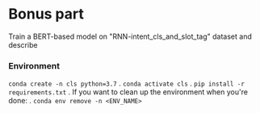 # Bonus part
Train a BERT-based model on "RNN-intent_cls_and_slot_tag" dataset and describe

### Environment
`conda create -n cls python=3.7` . 
`conda activate cls` . 
`pip install -r requirements.txt` . 
If you want to clean up the environment when you're done: . 
`conda env remove -n <ENV_NAME>`